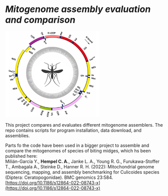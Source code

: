 # _*Mitogenome assembly evaluation and comparison*_
<img src="https://github.com/hempelc/mitogenome_assembly_evaluation/blob/main/image.png" alt="mitogenomes" width="300"/>

This project compares and evaluates different mitogenome assemblers. The repo contains scripts for program installation, data download, and assemblies.

Parts fo the code have been used in a bigger project to assemble and compare the mitogenomes of species of biting midges, which hs been published here:<br>
Milián-García Y., <b>Hempel C. A.</b>, Janke L. A., Young R. G., Furukawa-Stoffer T., Ambagala A., Steinke D., Hanner R. H. (2022): Mitochondrial genome sequencing, mapping, and assembly benchmarking for Culicoides species (Diptera: Ceratopogonidae). BMC genomics 23:584. [https://doi.org/10.1186/s12864-022-08743-x](https://doi.org/10.1186/s12864-022-08743-x)
